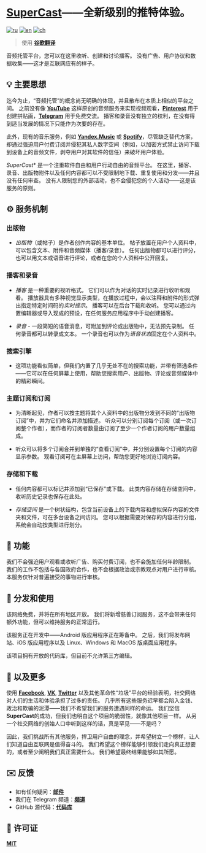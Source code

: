 # <ins>SuperCast</ins>——全新级别的推特体验。

[![ru](https://img.shields.io/badge/lang-ru-blue.svg)](https://github.com/i-rick-y/SuperCast/blob/prime/README.md)
[![en](https://img.shields.io/badge/lang-en-green.svg)](https://github.com/i-rick-y/SuperCast/blob/prime/READMEs/README_Translated/README.en.md)
[![ch](https://img.shields.io/badge/lang-cn-red.svg)](https://github.com/i-rick-y/SuperCast/blob/prime/READMEs/README_Translated/README.cn.md)
> 使用 **[谷歌翻译](https://translate.google.com)**

音频托管平台，您可以在这里收听、创建和讨论播客。
没有广告、用户协议和数据收集——这才是互联网应有的样子。

## 💡 主要思想

迄今为止，“音频托管”的概念尚无明确的体现，并且散布在本质上相似的平台之间。
之前没有像 **[YouTube](https://www.youtube.com)** 这样原创的音频服务来实现视频观看，**[Pinterest](https://www.pinterest.com)** 用于创建拼贴画，**[Telegram](https://telegram.org)** 用于免费交流。
播客和录音没有独立的权利，在没有得到适当发展的情况下只能作为次要的存在。

此外，现有的音乐服务，例如 **[Yandex.Music](https://music.yandex.ru)** 或 **[Spotify](https://open.spotify.com)**，尽管缺乏替代方案，却通过强迫用户付费订阅并侵犯其私人数字空间（例如，以加密方式禁止访问下载到设备上的音频文件，剥夺用户对其软件的信任）来破坏用户体验。

*​​SuperCast** 是一个注重软件自由和用户行动自由的音频平台。
在这里，播客、录音、出版物附件以及任何内容都可以不受限制地下载、重复使用和分发——并且没有任何审查。
没有人限制您的外部活动，也不会侵犯您的个人活动——这是该服务的原则。

## ⚙️ 服务机制

### 出版物

* *出版物*（或帖子）是作者创作内容的基本单位。
  帖子放置在用户个人资料中，可以包含文本、附件和音频媒体（播客/录音）。
  任何出版物都可以进行评分，也可以用文本或语音进行评论，或者在您的个人资料中公开回复。

### 播客和录音

* *播客* 是一种重要的视听格式。
  它们可以作为对话的实时记录进行收听和观看。
  播放器具有多种视觉显示类型，在播放过程中，会以注释和附件的形式弹出指定特定时间码的*实时提示*。
  播客可以在后台下载和收听。
  您可以通过内置编辑器或导入现成的预设，在任何服务应用程序中手动创建播客。

* *录音* - 一段简短的语音消息，可附加到评论或出版物中，无法预先录制。
  任何录音都可以转录成文本。
  一个录音也可以作为*语音状态*固定在个人资料中。

### 搜索引擎

* 这项功能看似简单，但我们内置了几乎无处不在的搜索功能，并带有筛选条件——它可以在任何屏幕上使用，帮助您搜索用户、出版物、评论或音频媒体中的精彩瞬间。

### 主题订阅和订阅

* 为清晰起见，作者可以按主题将其个人资料中的出版物分发到不同的“出版物订阅”中，并为它们命名并添加描述。
  听众可以分别订阅每个订阅（或一次订阅整个作者），而作者的订阅者数量由订阅了至少一个作者订阅的用户数量组成。

* 听众可以将多个订阅合并到单独的“查看订阅”中，并分别设置每个订阅的内容显示参数。
  观看订阅可在主屏幕上访问，帮助您更好地浏览订阅内容。

### 存储和下载

* 任何内容都可以标记并添加到“已保存”或下载。
  此类内容存储在存储空间中，收听历史记录也保存在此处。

* *存储空间* 是一个树状结构，包含当前设备上的下载内容和虚拟保存内容的文件夹和文件，可在多台设备之间访问。
  您可以根据需要对保存的内容进行分组，系统会自动按类型进行划分。

## 🗽 功能

我们不会强迫用户观看或收听广告、购买付费订阅，也不会施加任何年龄限制。
我们的工作不包括与各国政府合作，也不会根据政治或宗教观点对用户进行审核。
本服务仅针对普遍接受的事物进行审核。

## 🪇 分发和使用

该网络免费，并将在所有地区开放。
我们将新增慈善订阅服务，这不会带来任何额外功能，但可以维持服务的正常运行。

该服务正在开发中——Android 版应用程序正在筹备中。
之后，我们将发布网站、iOS 版应用程序以及 Linux、Windows 和 MacOS 版桌面应用程序。

该项目拥有开放的代码库，但目前不允许第三方编辑。

## 💬 以及更多

使用 **[Facebook](https://facebook.com)**, **[VK](https://vk.com)**, **[Twitter](https://x.com)** 以及其他革命性“垃圾”平台的经验表明，社交网络对人们的生活和体验承担了过多的责任。
几乎所有这些服务迟早都会陷入金钱、政治和欺骗的泥潭——我们不希望我们的服务遭遇同样的命运。
我们坚信**SuperCast**的成功，但我们也明白这个项目的脆弱性，就像其他项目一样。
从另一个社交网络的创始人口中听到这样的话，真是罕见——不是吗？

因此，我们挑战所有其他服务，捍卫用户自由的理念，并希望树立一个榜样，让人们知道自由互联网是值得奋斗的。
我们希望这个榜样能够引领我们走向真正想要的，或者至少阐明我们真正需要什么。
我们希望最终结果能够如其所愿。

## ✉️ 反馈

* 如有任何疑问：**[邮件](mailto:lime.rainbow.li@gmail.com)**
* 我们在 Telegram 频道：**[频道](https://t.me/super_cast)**
* GitHub 源代码：**[代码库](https://github.com/i-rick-y/SuperCast)**

## 📜 许可证

**[MIT](https://choosealicense.com/licenses/mit/)**